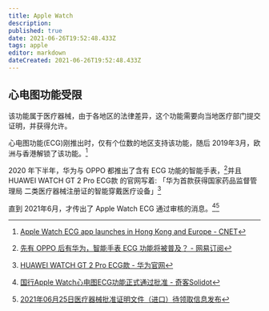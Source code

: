 ```yaml
---
title: Apple Watch
description: 
published: true
date: 2021-06-26T19:52:48.433Z
tags: apple
editor: markdown
dateCreated: 2021-06-26T19:52:48.433Z
---
```


## 心电图功能受限

该功能属于医疗器械，由于各地区的法律差异，这个功能需要向当地医疗部门提交证明，并获得允许。

心电图功能(ECG)刚推出时，仅有个位数的地区支持该功能，随后 2019年3月，欧洲与香港解锁了该功能。[^HE_F]

[^HE_F]: [Apple Watch ECG app launches in Hong Kong and Europe - CNET](https://web.archive.org/web/20201107232357/https://www.cnet.com/news/apple-watch-ecg-app-launches-in-hong-kong-and-europe/)

2020 年下半年，华为与 OPPO 都推出了含有 ECG 功能的智能手表，[^howe]并且 HUAWEI WATCH GT 2 Pro ECG款 的官网写着: 「华为首款获得国家药品监督管理局  二类医疗器械注册证的智能穿戴医疗设备」[^hw_gt2]

[^howe]: [先有 OPPO 后有华为，智能手表 ECG 功能将被普及？ - 网易订阅](https://web.archive.org/web/20210626122012/https://www.163.com/dy/article/FQE3BHNC053173PP.html)

[^hw_gt2]: [HUAWEI WATCH GT 2 Pro ECG款 - 华为官网](https://web.archive.org/web/20210403064425/https://consumer.huawei.com/cn/wearables/watch-gt2-pro-ecg/)

直到 2021年6月，才传出了 Apple Watch ECG 通过审核的消息。[^awe][^nmp]

[^awe]: [国行Apple Watch心电图ECG功能正式通过批准 - 奇客Solidot](https://web.archive.org/web/20210626114719/https://www.solidot.org/story?sid=68129)

[^nmp]: [2021年06月25日医疗器械批准证明文件（进口）待领取信息发布](https://archive.is/cqbpm "https://www.nmpa.gov.cn/zwfw/sdxx/sdxxylqx/qxpjfb/20210625161714150.html")
